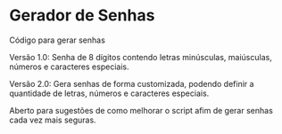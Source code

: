 # Gerador de Senhas
 Código para gerar senhas
 
 Versão 1.0: Senha de 8 dígitos contendo letras minúsculas, maiúsculas, números e caracteres especiais.
 
 Versão 2.0: Gera senhas de forma customizada, podendo definir a quantidade de letras, números e caracteres especiais.
 
 Aberto para sugestões de como melhorar o script afim de gerar senhas cada vez mais seguras.

